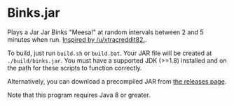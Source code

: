 # Binks.jar

Plays a Jar Jar Binks "Meesa!" at random intervals between 2 and 5 minutes when run.
[Inspired by /u/xtracreddit82.](https://www.reddit.com/r/AskReddit/comments/42u3ed//czdbk0b).

To build, just run `build.sh` or `build.bat`. Your JAR file will be created at `./build/binks.jar`. You must have a
supported JDK (>=1.8) installed and on the path for these scripts to function correctly.

Alternatively, you can download a precompiled JAR from [the releases page](https://github.com/caseif/binks.jar/releases/).

Note that this program requires Java 8 or greater.
